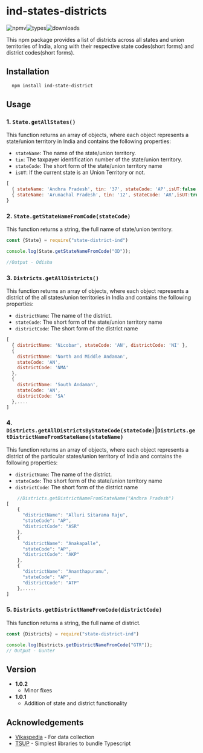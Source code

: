 
# ind-states-districts
![npmv](https://img.shields.io/npm/v/ind-state-district)![types](https://img.shields.io/npm/types/ind-state-district)![downloads](https://img.shields.io/npm/dt/ind-state-district
)

This npm package provides a list of districts across all states and union territories of India, along with their respective state codes(short forms) and district codes(short forms).


## Installation

```bash
  npm install ind-state-district
```
    
## Usage

### 1. `State.getAllStates()`

This function returns an array of objects, where each object represents a state/union territory in India and contains the following properties:
 - `stateName`: The name of the state/union territory.
 - `tin`: The taxpayer identification number of the state/union territory.
 - `stateCode`: The short form of the state/union territory name
 - `isUT`: If the current state is an Union Territory or not.

```javascript
[
  { stateName: 'Andhra Pradesh', tin: '37', stateCode: 'AP',isUT:false },
  { stateName: 'Arunachal Pradesh', tin: '12', stateCode: 'AR',isUT:true },....
}
```
### 2. `State.getStateNameFromCode(stateCode)`

This function returns a string, the full name of state/union territory.

```javascript
const {State} = require("state-district-ind")

console.log(State.getStateNameFromCode("OD"));

//Output - Odisha
```
### 3. `Districts.getAllDistricts()`

This function returns an array of objects, where each object represents a district of the all states/union territories in India and contains the following properties:
 - `districtName`: The name of the district.
 - `stateCode`: The short form of the state/union territory name
 - `districtCode`: The short form of the district name

```javascript
[
  { districtName: 'Nicobar', stateCode: 'AN', districtCode: 'NI' },
  {
    districtName: 'North and Middle Andaman',
    stateCode: 'AN',
    districtCode: 'NMA'
  },
  {
    districtName: 'South Andaman',
    stateCode: 'AN',
    districtCode: 'SA'
  },....
]

```
### 4. `Districts.getAllDistrictsByStateCode(stateCode)`|`Districts.getDistrictNameFromStateName(stateName)`

This function returns an array of objects, where each object represents a district of the particular states/union territory of India and contains the following properties:
 - `districtName`: The name of the district.
 - `stateCode`: The short form of the state/union territory name
 - `districtCode`: The short form of the district name

```javascript
    //Districts.getDistrictNameFromStateName("Andhra Pradesh")
[
    {
      "districtName": "Alluri Sitarama Raju",
      "stateCode": "AP",
      "districtCode": "ASR"
    },
    {
      "districtName": "Anakapalle",
      "stateCode": "AP",
      "districtCode": "AKP"
    },
    {
      "districtName": "Ananthapuramu",
      "stateCode": "AP",
      "districtCode": "ATP"
    },.....
]
```
### 5. `Districts.getDistrictNameFromCode(districtCode)`

This function returns a string, the full name of district.

```javascript
const {Districts} = require("state-district-ind")

console.log(Districts.getDistrictNameFromCode("GTR"));
// Output - Gunter
```
## Version
- **1.0.2** 
  - Minor fixes
- **1.0.1**
  - Addition of state and district functionality

## Acknowledgements

 - [Vikaspedia](https://vikaspedia.in/education/current-affairs/states-and-districts-of-india) - For data collection
 - [TSUP](https://github.com/egoist/tsup) - Simplest libraries to bundle Typescript